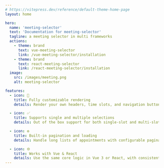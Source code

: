 ```yaml
---
# https://vitepress.dev/reference/default-theme-home-page
layout: home

hero:
  name: 'meeting-selector'
  text: 'Documentation for meeting-selector'
  tagline: a meeting selector in multi frameworks
  actions:
    - theme: brand
      text: vue-meeting-selector
      link: /vue-meeting-selector/installation
    - theme: brand
      text: react-meeting-selector
      link: /react-meeting-selector/installation
  image:
    src: /images/meeting.png
    alt: meeting-selector

features:
  - icon: 🎨
    title: Fully customizable rendering
    details: Render your own headers, time slots, and navigation buttons using slots (Vue) or render props (React). Integrate seamlessly with your design system.

  - icon: ✅
    title: Supports single and multiple selections
    details: Out of the box support for both single-slot and multi-slot selection modes. Typed and fully controlled.

  - icon: ⚙️
    title: Built-in pagination and loading
    details: Handle long lists of appointments with configurable pagination, loading states, and async-friendly hooks.

  - icon: 🌐
    title: Works with Vue & React
    details: Use the same core logic in Vue 3 or React, with consistent typing and feature parity across both frameworks.
---
```

